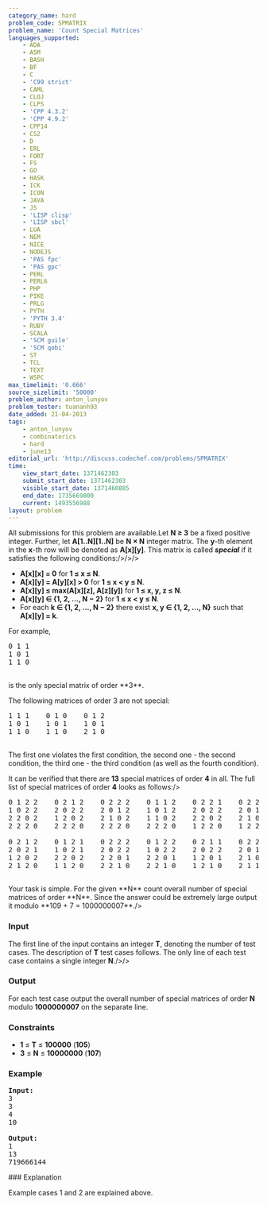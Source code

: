 ```yaml
---
category_name: hard
problem_code: SPMATRIX
problem_name: 'Count Special Matrices'
languages_supported:
    - ADA
    - ASM
    - BASH
    - BF
    - C
    - 'C99 strict'
    - CAML
    - CLOJ
    - CLPS
    - 'CPP 4.3.2'
    - 'CPP 4.9.2'
    - CPP14
    - CS2
    - D
    - ERL
    - FORT
    - FS
    - GO
    - HASK
    - ICK
    - ICON
    - JAVA
    - JS
    - 'LISP clisp'
    - 'LISP sbcl'
    - LUA
    - NEM
    - NICE
    - NODEJS
    - 'PAS fpc'
    - 'PAS gpc'
    - PERL
    - PERL6
    - PHP
    - PIKE
    - PRLG
    - PYTH
    - 'PYTH 3.4'
    - RUBY
    - SCALA
    - 'SCM guile'
    - 'SCM qobi'
    - ST
    - TCL
    - TEXT
    - WSPC
max_timelimit: '0.666'
source_sizelimit: '50000'
problem_author: anton_lunyov
problem_tester: tuananh93
date_added: 21-04-2013
tags:
    - anton_lunyov
    - combinatorics
    - hard
    - june13
editorial_url: 'http://discuss.codechef.com/problems/SPMATRIX'
time:
    view_start_date: 1371462303
    submit_start_date: 1371462303
    visible_start_date: 1371460885
    end_date: 1735669800
    current: 1493556988
layout: problem
---
```

All submissions for this problem are available.Let **N ≥ 3** be a fixed positive integer.
 Further, let **A\[1..N\]\[1..N\]** be **N × N** integer matrix.
 The **y**-th element in the **x**-th row will be denoted as **A\[x\]\[y\]**.
 This matrix is called **_special_** if it satisfies the following conditions:/>/>/>

- **A\[x\]\[x\] = 0** for **1 ≤ x ≤ N**.
- **A\[x\]\[y\] = A\[y\]\[x\] > 0** for **1 ≤ x < y ≤ N**.
- **A\[x\]\[y\] ≤ max(A\[x\]\[z\], A\[z\]\[y\])** for **1 ≤ x, y, z ≤ N**.
- **A\[x\]\[y\] ∈ {1, 2, ..., N − 2}** for **1 ≤ x < y ≤ N**.
- For each **k ∈ {1, 2, ..., N − 2}** there exist **x, y ∈ {1, 2, ..., N}** such that **A\[x\]\[y\] = k**.

For example,

<pre>0 1 1
1 0 1
1 1 0

</pre>is the only special matrix of order **3**.
The following matrices of order 3 are not special:

<pre>1 1 1    0 1 0    0 1 2
1 0 1    1 0 1    1 0 1
1 1 0    1 1 0    2 1 0

</pre>The first one violates the first condition, the second one - the second condition, the third one - the third condition (as well as the fourth condition).
It can be verified that there are **13** special matrices of order **4** in all.
 The full list of special matrices of order **4** looks as follows:/>

<pre>0 1 2 2    0 2 1 2    0 2 2 2    0 1 1 2    0 2 2 1    0 2 2 1    0 2 2 2
1 0 2 2    2 0 2 2    2 0 1 2    1 0 1 2    2 0 2 2    2 0 1 2    2 0 2 1
2 2 0 2    1 2 0 2    2 1 0 2    1 1 0 2    2 2 0 2    2 1 0 2    2 2 0 2
2 2 2 0    2 2 2 0    2 2 2 0    2 2 2 0    1 2 2 0    1 2 2 0    2 1 2 0

0 2 1 2    0 1 2 1    0 2 2 2    0 1 2 2    0 2 1 1    0 2 2 2
2 0 2 1    1 0 2 1    2 0 2 2    1 0 2 2    2 0 2 2    2 0 1 1
1 2 0 2    2 2 0 2    2 2 0 1    2 2 0 1    1 2 0 1    2 1 0 1
2 1 2 0    1 1 2 0    2 2 1 0    2 2 1 0    1 2 1 0    2 1 1 0

</pre>Your task is simple. For the given **N** count overall number of special matrices of order **N**. Since the answer could be extremely large output it modulo **109 + 7 = 1000000007**./>

### Input

The first line of the input contains an integer **T**, denoting the number of test cases.
 The description of **T** test cases follows.
 The only line of each test case contains a single integer **N**./>/>

### Output

For each test case output the overall number of special matrices of order **N** modulo **1000000007** on the separate line.

### Constraints

- **1** ≤ **T** ≤ **100000** (**105**)
- **3** ≤ **N** ≤ **10000000** (**107**)

### Example

<pre>
<b>Input:</b>
3
3
4
10

<b>Output:</b>
1
13
719666144
</pre>### Explanation

Example cases 1 and 2 are explained above.
